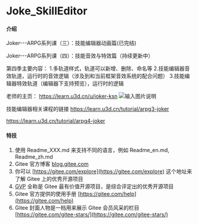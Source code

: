# Joke_SkillEditor

#### 介绍
Joker---ARPG系列课（三）：技能编辑器动画篇(已完结)

Joker---ARPG系列课（四）：技能音效与特效篇（持续更新中）

第四季主要内容：
1.多轨道样式，轨道可以新增、删除、命名等
2.技能编辑器音效轨道，运行时的音效逻辑（涉及到和当前框架音效系统的配合问题）
3.技能编辑器特效轨道（编辑器下支持预览），运行时的逻辑


老师的主页：
https://learn.u3d.cn/u/joker-ksn
![输入图片说明](https://foruda.gitee.com/images/1672805599348142509/2371c238_7457395.png "屏幕截图")

技能编辑器相关课程的链接
https://learn.u3d.cn/tutorial/arpg3-joker

https://learn.u3d.cn/tutorial/arpg4-joker


#### 特技

1.  使用 Readme\_XXX.md 来支持不同的语言，例如 Readme\_en.md, Readme\_zh.md
2.  Gitee 官方博客 [blog.gitee.com](https://blog.gitee.com)
3.  你可以 [https://gitee.com/explore](https://gitee.com/explore) 这个地址来了解 Gitee 上的优秀开源项目
4.  [GVP](https://gitee.com/gvp) 全称是 Gitee 最有价值开源项目，是综合评定出的优秀开源项目
5.  Gitee 官方提供的使用手册 [https://gitee.com/help](https://gitee.com/help)
6.  Gitee 封面人物是一档用来展示 Gitee 会员风采的栏目 [https://gitee.com/gitee-stars/](https://gitee.com/gitee-stars/)
